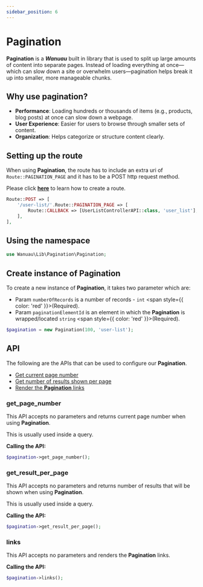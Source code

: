 ```yaml
---
sidebar_position: 6
---
```


# Pagination

**Pagination** is a _**Wanuau**_ built in library that is used to split up large amounts of content into separate pages. Instead of loading everything at once—which can slow down a site or overwhelm users—pagination helps break it up into smaller, more manageable chunks.

## Why use pagination?

- **Performance**: Loading hundreds or thousands of items (e.g., products, blog posts) at once can slow down a webpage.
- **User Experience**: Easier for users to browse through smaller sets of content.
- **Organization**: Helps categorize or structure content clearly.

## Setting up the route

When using **Pagination**, the route has to include an extra uri of `Route::PAGINATION_PAGE` and it has to be a POST http request method.

Please click **[here](../route)** to learn how to create a route.

```php
Route::POST => [
    '/user-list/'.Route::PAGINATION_PAGE => [
        Route::CALLBACK => [UserListControllerAPI::class, 'user_list'],
    ],
],
```

## Using the namespace

```php
use Wanuau\Lib\Pagination\Pagination;
```

## Create instance of **Pagination**

To create a new instance of **Pagination**, it takes two parameter which are:

- Param `numberOfRecords` is a number of records - `int` <span style={{ color: 'red' }}>(Required)</span>.
- Param `paginationElementId` is an element in which the **Pagination** is wrapped/located `string` <span style={{ color: 'red' }}>(Required)</span>.

```php
$pagination = new Pagination(100, 'user-list');
```

## API

The following are the APIs that can be used to configure our **Pagination**.

- [Get current page number](#get_page_number)
- [Get number of results shown per page](#get_result_per_page)
- [Render the **Pagination** links](#links)

### get_page_number

This API accepts no parameters and returns current page number when using **Pagination**.

This is usually used inside a query.

**Calling the API:**

```php
$pagination->get_page_number();
```

### get_result_per_page

This API accepts no parameters and returns number of results that will be shown when using **Pagination**.

This is usually used inside a query.

**Calling the API:**

```php
$pagination->get_result_per_page();
```

### links

This API accepts no parameters and renders the **Pagination** links.

**Calling the API:**

```php
$pagination->links();
```
